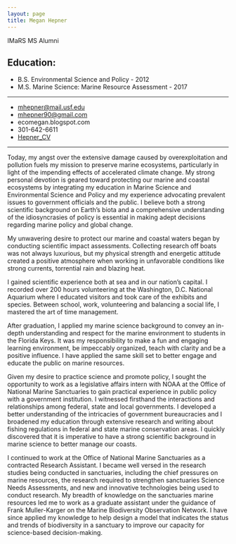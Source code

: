 ```yaml
---
layout: page
title: Megan Hepner
---
```


IMaRS MS Alumni

## Education:
* B.S. Environmental Science and Policy - 2012
* M.S. Marine Science: Marine Resource Assessment - 2017

---------------------------

* mhepner@mail.usf.edu
* mhepner90@gmail.com
* ecomegan.blogspot.com
* 301-642-6611
* [Hepner_CV](https://drive.google.com/open?id=0Bx22be28hSUnazZSVUZuQjVsSmc)

------------------------------

Today, my angst over the extensive damage caused by overexploitation and pollution fuels my mission to preserve marine ecosystems, particularly in light of the impending effects of accelerated climate change. My strong personal devotion is geared toward protecting our marine and coastal ecosystems by integrating my education in Marine Science and Environmental Science and Policy and my experience advocating prevalent issues to government officials and the public. I believe both a strong scientific background on Earth’s biota and a comprehensive understanding of the idiosyncrasies of policy is essential in making adept decisions regarding marine policy and global change.

My unwavering desire to protect our marine and coastal waters began by conducting scientific impact assessments. Collecting research off boats was not always luxurious, but my physical strength and energetic attitude created a positive atmosphere when working in unfavorable conditions like strong currents, torrential rain and blazing heat.

I gained scientific experience both at sea and in our nation’s capital. I recorded over 200 hours volunteering at the Washington, D.C. National Aquarium where I educated visitors and took care of the exhibits and species. Between school, work, volunteering and balancing a social life, I mastered the art of time management.

After graduation, I applied my marine science background to convey an in-depth understanding and respect for the marine environment to students in the Florida Keys. It was my responsibility to make a fun and engaging learning environment, be impeccably organized, teach with clarity and be a positive influence. I have applied the same skill set to better engage and educate the public on marine resources.

Given my desire to practice science and promote policy, I sought the opportunity to work as a legislative affairs intern with NOAA at the Office of National Marine Sanctuaries to gain practical experience in public policy with a government institution. I witnessed firsthand the interactions and relationships among federal, state and local governments. I developed a better understanding of the intricacies of government bureaucracies and I broadened my education through extensive research and writing about fishing regulations in federal and state marine conservation areas. I quickly discovered that it is imperative to have a strong scientific background in marine science to better manage our coasts.

I continued to work at the Office of National Marine Sanctuaries as a contracted Research Assistant. I became well versed in the research studies being conducted in sanctuaries, including the chief pressures on marine resources, the research required to strengthen sanctuaries Science Needs Assessments, and new and innovative technologies being used to conduct research. My breadth of knowledge on the sanctuaries marine resources led me to work as a graduate assistant under the guidance of Frank Muller-Karger on the Marine Biodiversity Observation Network. I have since applied my knowledge to help design a model that indicates the status and trends of biodiversity in a sanctuary to improve our capacity for science-based decision-making.
